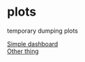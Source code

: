 # plots
temporary dumping plots

<a href="simple_dashboard.html">Simple dashboard</a><br>
<a href="sin_cos.html">Other thing</a>
